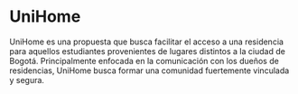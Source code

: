 # UniHome
UniHome es una propuesta que busca facilitar el acceso a una residencia para aquellos estudiantes provenientes de lugares distintos a la ciudad de Bogotá. Principalmente enfocada en la comunicación con los dueños de residencias, UniHome busca formar una comunidad fuertemente vinculada y segura.
